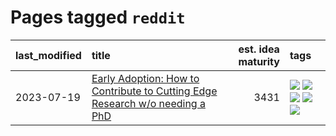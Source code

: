 # Pages tagged `reddit`

|last_modified|title|est. idea maturity|tags
|:---|:---|---:|:---|
|2023-07-19|[Early Adoption: How to Contribute to Cutting Edge Research w/o needing a PhD](../early_adoption_and_fomo.md)|3431|[![](https://img.shields.io/badge/tag-autobiographical-deeba9)](../tags/autobiographical.md) [![](https://img.shields.io/badge/tag-career_advice-a7221f)](../tags/career_advice.md) [![](https://img.shields.io/badge/tag-early_adoption-b0d845)](../tags/early_adoption.md) [![](https://img.shields.io/badge/tag-mentoring-6ee5de)](../tags/mentoring.md) [![](https://img.shields.io/badge/tag-reddit-48b79f)](../tags/reddit.md)|